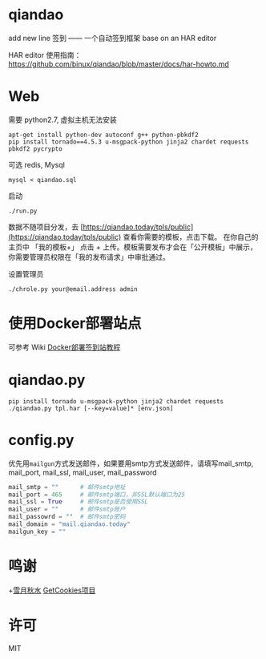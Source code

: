 qiandao
=======
add new line
签到 —— 一个自动签到框架 base on an HAR editor

HAR editor 使用指南：https://github.com/binux/qiandao/blob/master/docs/har-howto.md

Web
===

需要 python2.7, 虚拟主机无法安装

```
apt-get install python-dev autoconf g++ python-pbkdf2
pip install tornado==4.5.3 u-msgpack-python jinja2 chardet requests pbkdf2 pycrypto
```

可选 redis, Mysql

```
mysql < qiandao.sql
```

启动

```
./run.py
```

数据不随项目分发，去 [https://qiandao.today/tpls/public](https://qiandao.today/tpls/public) 查看你需要的模板，点击下载。
在你自己的主页中 「我的模板+」 点击 + 上传。模板需要发布才会在「公开模板」中展示，你需要管理员权限在「我的发布请求」中审批通过。


设置管理员

```
./chrole.py your@email.address admin
```

使用Docker部署站点
==========

可参考 Wiki [Docker部署签到站教程](https://github.com/binux/qiandao/wiki/Docker%E9%83%A8%E7%BD%B2%E7%AD%BE%E5%88%B0%E7%AB%99%E6%95%99%E7%A8%8B)

qiandao.py
==========

```
pip install tornado u-msgpack-python jinja2 chardet requests
./qiandao.py tpl.har [--key=value]* [env.json]
```

config.py
=========
优先用`mailgun`方式发送邮件，如果要用smtp方式发送邮件，请填写mail_smtp, mail_port, mail_ssl, mail_user, mail_password
```python
mail_smtp = ""      # 邮件smtp地址
mail_port = 465     # 邮件smtp端口，非SSL默认端口为25
mail_ssl = True     # 邮件smtp是否使用SSL
mail_user = ""      # 邮件smtp账户
mail_passowrd = ""  # 邮件smtp密码
mail_domain = "mail.qiandao.today"
mailgun_key = ""
```

鸣谢
====

+[雪月秋水](https://plus.google.com/u/0/+%E9%9B%AA%E6%9C%88%E7%A7%8B%E6%B0%B4%E9%85%B1) [GetCookies项目](https://github.com/acgotaku/GetCookies)

许可
====

MIT
